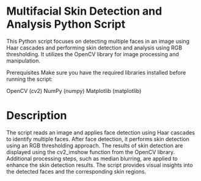 # Multifacial Skin Detection and Analysis Python Script

This Python script focuses on detecting multiple faces in an image using Haar cascades and performing skin detection and analysis using RGB thresholding. It utilizes the OpenCV library for image processing and manipulation.

Prerequisites
Make sure you have the required libraries installed before running the script:

OpenCV (cv2)
NumPy (numpy)
Matplotlib (matplotlib)

# Description

The script reads an image and applies face detection using Haar cascades to identify multiple faces.
After face detection, it performs skin detection using an RGB thresholding approach.
The results of skin detection are displayed using the cv2_imshow function from the OpenCV library.
Additional processing steps, such as median blurring, are applied to enhance the skin detection results.
The script provides visual insights into the detected faces and the corresponding skin regions.
